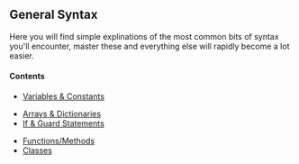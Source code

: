 ## General Syntax

Here you will find simple explinations of the most common bits of syntax you'll encounter, master these and everything else will rapidly become a lot easier. 

#### Contents
+ [Variables & Constants](https://github.com/KyleGoslan/Digital-Media-Design/blob/master/00%20-%20General%20Syntax/Variables-And-Constants.md)
<!--+ [Optionals](https://github.com/KyleGoslan/Digital-Media-Design/blob/master/00%20-%20/General%20Syntax/)-->
+ [Arrays & Dictionaries ](https://github.com/KyleGoslan/Digital-Media-Design/blob/master/00%20-%20/General%20Syntax/Arrays-Dictionaries.md)
+ [If & Guard Statements](https://github.com/KyleGoslan/Digital-Media-Design/blob/master/00%20-%20General%20Syntax/If-And-Guard-Statements.md)  
<!--+ [If let & Guard let](https://github.com/KyleGoslan/Digital-Media-Design/blob/master/00%20-%20/General%20Syntax/)-->
<!--+ [Loops](https://github.com/KyleGoslan/Digital-Media-Design/blob/master/00%20-%20/General%20Syntax/)-->
+ [Functions/Methods](https://github.com/KyleGoslan/Digital-Media-Design/blob/master/00%20-%20General%20Syntax/Functions-Methods.md)
+ [Classes](https://github.com/KyleGoslan/Digital-Media-Design/blob/master/00%20-%20General%20Syntax/Classes.md)

